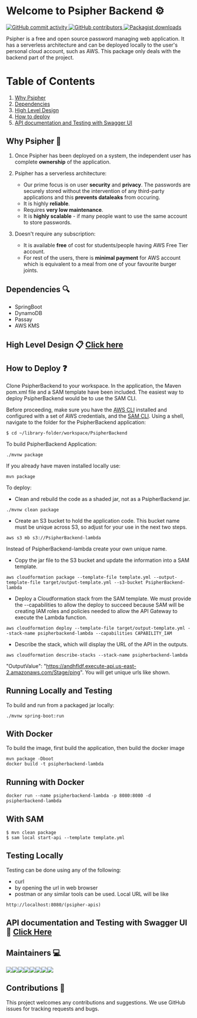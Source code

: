 # Welcome to Psipher Backend ⚙️
 <p>
    <a href="https://github.com/codezoned/PsipherBackend/commits/master" target="_blank">
        <img src="https://img.shields.io/github/commit-activity/y/codezoned/PSipherBackend.svg" alt="GitHub commit activity">
    </a>
    <a href="https://github.com/codezoned/PsipherBackend/graphs/contributors" target="_blank">
        <img src="https://img.shields.io/github/contributors-anon/codezoned/PsipherBackend.svg" alt="GitHub contributors">
    </a>
    <a href="https://packagist.org/packages/codezoned/PsipherBackend" target="_blank">
        <img src="https://img.shields.io/packagist/dt/codezoned/PSipherBackend.svg" alt="Packagist downloads">
    </a>
 </p>

Psipher is a free and open source password managing web application.
It has a serverless architecture and can be deployed locally to the user's personal cloud account, such as AWS.
This package only deals with the backend part of the project.

# Table of Contents
1. [Why Psipher](#why-psipher)
2. [Dependencies](#dependencies)
3. [High Level Design](#high-level-design)
4. [How to deploy](#how-to-deploy)
5. [API documentation and Testing with Swagger UI](#api-documentation-and-testing-with-swagger-ui)

## Why Psipher 💬
1. Once Psipher has been deployed on a system, the independent user has complete **ownership** of the application.

2. Psipher has a serverless architecture:

     * Our prime focus is on user **security** and **privacy**. The passwords are securely stored without the intervention of any third-party applications and this **prevents dataleaks** from occuring.
     * It is highly **reliable**.
     * Requires **very low maintenance**.
     * It is **highly scalable** - if many people want to use the same account to store passwords.
3. Doesn't require any subscription:

    * It is available **free** of cost for students/people having AWS Free Tier account.
    * For rest of the users, there is **minimal payment** for AWS account which is equivalent to a meal from one of your favourite burger joints.
## Dependencies 🔍
* SpringBoot
* DynamoDB
* Passay
* AWS KMS

## High Level Design 📋 [Click here](HLD.md)

## How to Deploy ❓
Clone PsipherBackend to your workspace. In the application, the Maven pom.xml file and a SAM template have been included. The easiest way to deploy PsipherBackend would be to use the SAM CLI.

Before proceeding, make sure you have the [AWS CLI](https://aws.amazon.com/cli/) installed and configured with a set of AWS credentials, and the [SAM CLI](https://github.com/awslabs/aws-sam-cli).
Using a shell, navigate to the folder for the PsipherBackend application:

```
$ cd ~/library-folder/workspace/PsipherBackend
```

To build PsipherBackend Application:
```
./mvnw package
```

If you already have maven installed locally use:
```
mvn package
````

To deploy:
* Clean and rebuild the code as a shaded jar, not as a PsipherBackend jar.
```
./mvnw clean package
```
* Create an S3 bucket to hold the application code. This bucket name must be unique across S3, so adjust for your use in the next two steps.
```
aws s3 mb s3://PsipherBackend-lambda
```
Instead of PsipherBackend-lambda create your own unique name.

* Copy the jar file to the S3 bucket and update the information into a SAM template.
```
aws cloudformation package --template-file template.yml --output-template-file target/output-template.yml --s3-bucket PsipherBackend-lambda
```
* Deploy a Cloudformation stack from the SAM template. We must provide the --capabilities to allow the deploy to succeed because SAM will be creating IAM roles and policies needed to allow the API Gateway to execute the Lambda function.
```
aws cloudformation deploy --template-file target/output-template.yml --stack-name psipherbackend-lambda --capabilities CAPABILITY_IAM
```
* Describe the stack, which will display the URL of the API in the outputs.
```
aws cloudformation describe-stacks --stack-name psipherbackend-lambda
```
"OutputValue": "https://andhfldf.execute-api.us-east-2.amazonaws.com/Stage/ping". You will get unique urls like shown.


## Running Locally and Testing
To build and run from a packaged jar locally:
```
./mvnw spring-boot:run
```
## With Docker
To build the image, first build the application, then build the docker image
```
mvn package -Dboot
docker build -t psipherbackend-lambda
```
## Running with Docker
```
docker run --name psipherbackend-lambda -p 8080:8080 -d psipherbackend-lambda
```
## With SAM
```
$ mvn clean package
$ sam local start-api --template template.yml
```

## Testing Locally
Testing can be done using any of the following:
* curl
* by opening the url in web browser
* postman or any similar tools can be used.
Local URL will be like
```
http://localhost:8080/(psipher-apis)
```

## API documentation and Testing with Swagger UI 🔨 [Click Here](PsipherSwaggerReadme.md)

## Maintainers 💻

[![](https://sourcerer.io/fame/rahulkrishnan221/rahulkrishnan221/PsipherBackend/images/0)](https://sourcerer.io/fame/rahulkrishnan221/rahulkrishnan221/PsipherBackend/links/0)[![](https://sourcerer.io/fame/rahulkrishnan221/rahulkrishnan221/PsipherBackend/images/1)](https://sourcerer.io/fame/rahulkrishnan221/rahulkrishnan221/PsipherBackend/links/1)[![](https://sourcerer.io/fame/rahulkrishnan221/rahulkrishnan221/PsipherBackend/images/2)](https://sourcerer.io/fame/rahulkrishnan221/rahulkrishnan221/PsipherBackend/links/2)[![](https://sourcerer.io/fame/rahulkrishnan221/rahulkrishnan221/PsipherBackend/images/3)](https://sourcerer.io/fame/rahulkrishnan221/rahulkrishnan221/PsipherBackend/links/3)[![](https://sourcerer.io/fame/rahulkrishnan221/rahulkrishnan221/PsipherBackend/images/4)](https://sourcerer.io/fame/rahulkrishnan221/rahulkrishnan221/PsipherBackend/links/4)[![](https://sourcerer.io/fame/rahulkrishnan221/rahulkrishnan221/PsipherBackend/images/5)](https://sourcerer.io/fame/rahulkrishnan221/rahulkrishnan221/PsipherBackend/links/5)[![](https://sourcerer.io/fame/rahulkrishnan221/rahulkrishnan221/PsipherBackend/images/6)](https://sourcerer.io/fame/rahulkrishnan221/rahulkrishnan221/PsipherBackend/links/6)[![](https://sourcerer.io/fame/rahulkrishnan221/rahulkrishnan221/PsipherBackend/images/7)](https://sourcerer.io/fame/rahulkrishnan221/rahulkrishnan221/PsipherBackend/links/7)

## Contributions 💌
This project welcomes any contributions and suggestions. We use GitHub issues for tracking requests and bugs.
